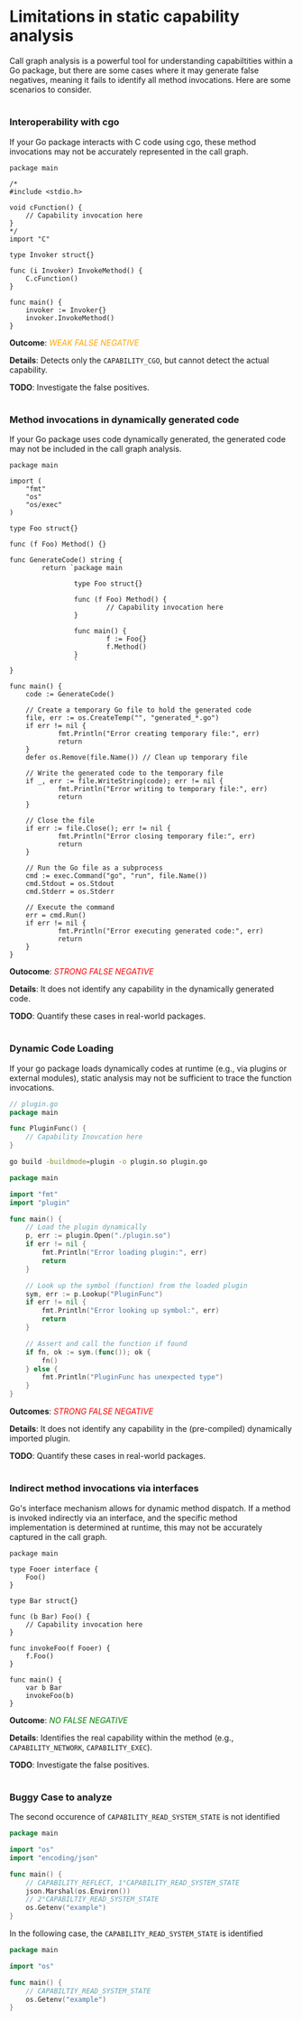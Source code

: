 # Limitations in static capability analysis

Call graph analysis is a powerful tool for understanding capabiltities within a Go package, but there are some cases where it may generate false negatives, meaning it fails to identify all method invocations. Here are some scenarios to consider.


#
### Interoperability with cgo 
If your Go package interacts with C code using cgo, these method invocations may not be accurately represented in the call graph.

```golang
package main

/*
#include <stdio.h>

void cFunction() {
	// Capability invocation here
}
*/
import "C"

type Invoker struct{}

func (i Invoker) InvokeMethod() {
	C.cFunction()
}

func main() {
	invoker := Invoker{}
	invoker.InvokeMethod()
}
```

**Outcome**: <span style="color:orange">*WEAK FALSE NEGATIVE*</span>

**Details**: Detects only the `CAPABILITY_CGO`, but cannot detect the actual capability.

**TODO**: Investigate the false positives.

#
### Method invocations in dynamically generated code
If your Go package uses code dynamically generated, the generated code may not be included in the call graph analysis.

```golang
package main

import (
	"fmt"
	"os"
	"os/exec"
)

type Foo struct{}

func (f Foo) Method() {}

func GenerateCode() string {
		return `package main

				type Foo struct{}

				func (f Foo) Method() {
						// Capability invocation here
				}

				func main() {
						f := Foo{}
						f.Method()
				}
				`
}

func main() {
	code := GenerateCode()

	// Create a temporary Go file to hold the generated code
	file, err := os.CreateTemp("", "generated_*.go")
	if err != nil {
			fmt.Println("Error creating temporary file:", err)
			return
	}
	defer os.Remove(file.Name()) // Clean up temporary file

	// Write the generated code to the temporary file
	if _, err := file.WriteString(code); err != nil {
			fmt.Println("Error writing to temporary file:", err)
			return
	}

	// Close the file
	if err := file.Close(); err != nil {
			fmt.Println("Error closing temporary file:", err)
			return
	}

	// Run the Go file as a subprocess
	cmd := exec.Command("go", "run", file.Name())
	cmd.Stdout = os.Stdout
	cmd.Stderr = os.Stderr

	// Execute the command
	err = cmd.Run()
	if err != nil {
			fmt.Println("Error executing generated code:", err)
			return
	}
}

```

**Outocome**: <span style="color:red">*STRONG FALSE NEGATIVE*</span>

**Details**: It does not identify any capability in the dynamically generated code.

**TODO**: Quantify these cases in real-world packages.

#
### Dynamic Code Loading
If your go package loads dynamically codes at runtime (e.g., via plugins or external modules), static analysis may not be sufficient to trace the function invocations.

```go
// plugin.go
package main

func PluginFunc() {
	// Capability Inovcation here
}
```

```bash
go build -buildmode=plugin -o plugin.so plugin.go
```

```go
package main

import "fmt"
import "plugin"

func main() {
	// Load the plugin dynamically
	p, err := plugin.Open("./plugin.so")
	if err != nil {
		fmt.Println("Error loading plugin:", err)
		return
	}

	// Look up the symbol (function) from the loaded plugin
	sym, err := p.Lookup("PluginFunc")
	if err != nil {
		fmt.Println("Error looking up symbol:", err)
		return
	}

	// Assert and call the function if found
	if fn, ok := sym.(func()); ok {
		fn()
	} else {
		fmt.Println("PluginFunc has unexpected type")
	}
}
```

**Outcomes**: <span style="color:red">*STRONG FALSE NEGATIVE*</span>

**Details**: It does not identify any capability in the (pre-compiled) dynamically imported plugin.

**TODO**: Quantify these cases in real-world packages.


#
### Indirect method invocations via interfaces
Go's interface mechanism allows for dynamic method dispatch. If a method is invoked indirectly via an interface, and the specific method implementation is determined at runtime, this may not be accurately captured in the call graph.

```golang
package main

type Fooer interface {
	Foo()
}

type Bar struct{}

func (b Bar) Foo() {
	// Capability invocation here
}

func invokeFoo(f Fooer) {
	f.Foo()
}

func main() {
	var b Bar
	invokeFoo(b)
}
```

**Outcome**: <span style="color:green">*NO FALSE NEGATIVE*</span>

**Details**: Identifies the real capability within the method (e.g., `CAPABILITY_NETWORK`, `CAPABILITY_EXEC`).

**TODO**: Investigate the false positives.

#
### Buggy Case to analyze

The second occurence of `CAPABILITY_READ_SYSTEM_STATE` is not identified

```go     
package main

import "os"
import "encoding/json"

func main() {
	// CAPABILITY_REFLECT, 1°CAPABILITY_READ_SYSTEM_STATE
	json.Marshal(os.Environ())      
	// 2°CAPABILTIY_READ_SYSTEM_STATE 
	os.Getenv("example")
}
```

In the following case, the `CAPABILITY_READ_SYSTEM_STATE` is identified
```go     
package main

import "os"

func main() {
	// CAPABILTIY_READ_SYSTEM_STATE 
	os.Getenv("example")
}
```

